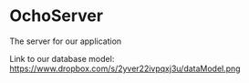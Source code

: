 OchoServer
==========

The server for our application

Link to our database model: https://www.dropbox.com/s/2yver22ivpqxj3u/dataModel.png
